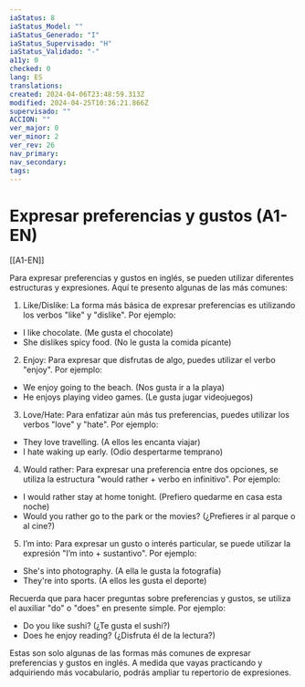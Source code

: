 ```yaml
---
iaStatus: 8
iaStatus_Model: ""
iaStatus_Generado: "I"
iaStatus_Supervisado: "H"
iaStatus_Validado: "-"
a11y: 0
checked: 0
lang: ES
translations: 
created: 2024-04-06T23:48:59.313Z
modified: 2024-04-25T10:36:21.866Z
supervisado: ""
ACCION: ""
ver_major: 0
ver_minor: 2
ver_rev: 26
nav_primary: 
nav_secondary: 
tags:
---
```

# Expresar preferencias y gustos (A1-EN)

[[A1-EN]]

Para expresar preferencias y gustos en inglés, se pueden utilizar diferentes estructuras y expresiones. Aquí te presento algunas de las más comunes:

1. Like/Dislike: La forma más básica de expresar preferencias es utilizando los verbos "like" y "dislike". Por ejemplo:
- I like chocolate. (Me gusta el chocolate)
- She dislikes spicy food. (No le gusta la comida picante)

2. Enjoy: Para expresar que disfrutas de algo, puedes utilizar el verbo "enjoy". Por ejemplo:
- We enjoy going to the beach. (Nos gusta ir a la playa)
- He enjoys playing video games. (Le gusta jugar videojuegos)

3. Love/Hate: Para enfatizar aún más tus preferencias, puedes utilizar los verbos "love" y "hate". Por ejemplo:
- They love travelling. (A ellos les encanta viajar)
- I hate waking up early. (Odio despertarme temprano)

4. Would rather: Para expresar una preferencia entre dos opciones, se utiliza la estructura "would rather + verbo en infinitivo". Por ejemplo:
- I would rather stay at home tonight. (Prefiero quedarme en casa esta noche)
- Would you rather go to the park or the movies? (¿Prefieres ir al parque o al cine?)

5. I’m into: Para expresar un gusto o interés particular, se puede utilizar la expresión "I’m into + sustantivo". Por ejemplo:
- She's into photography. (A ella le gusta la fotografía)
- They're into sports. (A ellos les gusta el deporte)

Recuerda que para hacer preguntas sobre preferencias y gustos, se utiliza el auxiliar "do" o "does" en presente simple. Por ejemplo:
- Do you like sushi? (¿Te gusta el sushi?)
- Does he enjoy reading? (¿Disfruta él de la lectura?)

Estas son solo algunas de las formas más comunes de expresar preferencias y gustos en inglés. A medida que vayas practicando y adquiriendo más vocabulario, podrás ampliar tu repertorio de expresiones.
